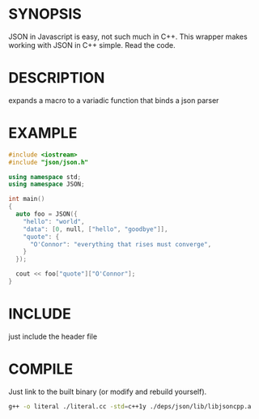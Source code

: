 # SYNOPSIS
JSON in Javascript is easy, not such much in C++. This wrapper makes
working with JSON in C++ simple. Read the code.

# DESCRIPTION
expands a macro to a variadic function that binds a json parser

# EXAMPLE

```cc
#include <iostream>
#include "json/json.h"

using namespace std;
using namespace JSON;

int main()
{
  auto foo = JSON({
    "hello": "world",
    "data": [0, null, ["hello", "goodbye"]],
    "quote": {
      "O'Connor": "everything that rises must converge",
    }
  });

  cout << foo["quote"]["O'Connor"];
}
```

# INCLUDE
just include the header file

# COMPILE
Just link to the built binary (or modify and rebuild yourself).

```bash
g++ -o literal ./literal.cc -std=c++1y ./deps/json/lib/libjsoncpp.a
```

